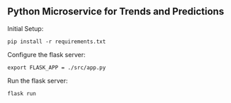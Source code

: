 ## Python Microservice for Trends and Predictions

Initial Setup:

`pip install -r requirements.txt`


Configure the flask server:

`export FLASK_APP = ./src/app.py`


Run the flask server:

`flask run`
